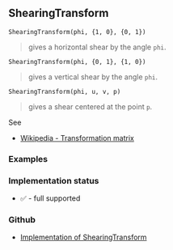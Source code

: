 ## ShearingTransform

```
ShearingTransform(phi, {1, 0}, {0, 1})
```

> gives a horizontal shear by the angle `phi`.

```
ShearingTransform(phi, {0, 1}, {1, 0})
```

> gives a vertical shear by the angle `phi`.

```
ShearingTransform(phi, u, v, p)
```

> gives a shear centered at the point `p`.

See
* [Wikipedia - Transformation matrix](https://en.wikipedia.org/wiki/Transformation_matrix)

### Examples






### Implementation status

* &#x2705; - full supported

### Github

* [Implementation of ShearingTransform](https://github.com/axkr/symja_android_library/blob/master/symja_android_library/matheclipse-core/src/main/java/org/matheclipse/core/builtin/TensorFunctions.java#L1104) 

